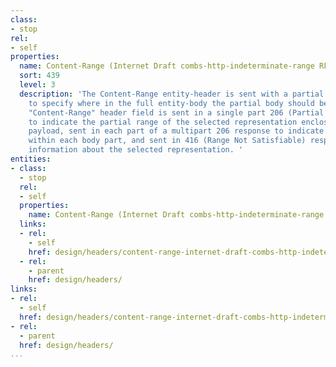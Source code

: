```yaml
---
class:
- stop
rel:
- self
properties:
  name: Content-Range (Internet Draft combs-http-indeterminate-range RFC 7233)
  sort: 439
  level: 3
  description: 'The Content-Range entity-header is sent with a partial entity-body
    to specify where in the full entity-body the partial body should be applied.The
    "Content-Range" header field is sent in a single part 206 (Partial Content) response
    to indicate the partial range of the selected representation enclosed as the message
    payload, sent in each part of a multipart 206 response to indicate the range enclosed
    within each body part, and sent in 416 (Range Not Satisfiable) responses to provide
    information about the selected representation. '
entities:
- class:
  - stop
  rel:
  - self
  properties:
    name: Content-Range (Internet Draft combs-http-indeterminate-range RFC 7233)
  links:
  - rel:
    - self
    href: design/headers/content-range-internet-draft-combs-http-indeterminate-range-rfc-7233.md
  - rel:
    - parent
    href: design/headers/
links:
- rel:
  - self
  href: design/headers/content-range-internet-draft-combs-http-indeterminate-range-rfc-7233.md
- rel:
  - parent
  href: design/headers/
...
```

